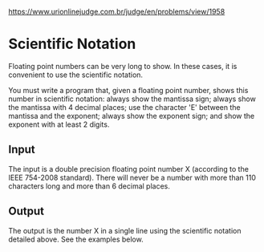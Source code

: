 https://www.urionlinejudge.com.br/judge/en/problems/view/1958

# Scientific Notation

Floating point numbers can be very long to show. In these cases, it is
convenient to use the scientific notation.

You must write a program that, given a floating point number, shows this
number in scientific notation: always show the mantissa sign; always show the
mantissa with 4 decimal places; use the character 'E' between the mantissa and
the exponent; always show the exponent sign; and show the exponent with at
least 2 digits.

## Input

The input is a double precision floating point number X (according to the IEEE
754-2008 standard). There will never be a number with more than 110 characters
long and more than 6 decimal places.

## Output

The output is the number X in a single line using the scientific notation
detailed above. See the examples below.
